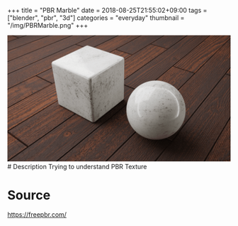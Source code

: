 +++
title = "PBR Marble"
date = 2018-08-25T21:55:02+09:00
tags = ["blender", "pbr", "3d"]
categories = "everyday"
thumbnail = "/img/PBRMarble.png"
+++

<div class="image">
<img src="/img/PBRMarble.png">
</div>

<div class="description">
# Description
Trying to understand PBR Texture

# Source
https://freepbr.com/